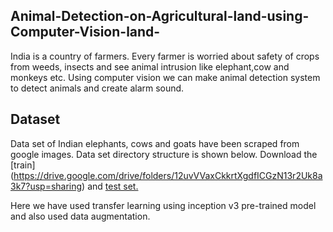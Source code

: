 ## Animal-Detection-on-Agricultural-land-using-Computer-Vision-land-
India is a country of farmers. Every farmer is worried about safety of crops from weeds, insects and see animal intrusion like elephant,cow and monkeys  etc. Using computer vision we can make animal detection system to detect animals and create alarm sound.
## Dataset

Data set of Indian elephants, cows and goats have been scraped from google images. Data set directory structure is shown below.
Download the [train] (https://drive.google.com/drive/folders/12uvVVaxCkkrtXgdfICGzN13r2Uk8a3k7?usp=sharing) and [test set.](https://drive.google.com/drive/folders/1oCE8IFRQHIQeL5cVyyq1yx0ZTPa4W3B6?usp=sharing)

Here we have used transfer learning using inception v3 pre-trained model and also used data augmentation.
